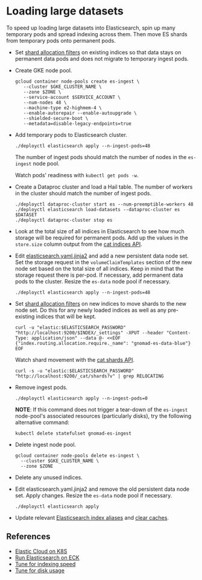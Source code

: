 # Loading large datasets

To speed up loading large datasets into Elasticsearch, spin up many temporary pods and spread indexing across them.
Then move ES shards from temporary pods onto permanent pods.

- Set [shard allocation filters](https://www.elastic.co/guide/en/elasticsearch/reference/current/shard-allocation-filtering.html)
  on existing indices so that data stays on permanent data pods and does not migrate to temporary ingest pods.

- Create GKE node pool.

  ```
  gcloud container node-pools create es-ingest \
     --cluster $GKE_CLUSTER_NAME \
     --zone $ZONE \
     --service-account $SERVICE_ACCOUNT \
     --num-nodes 48 \
     --machine-type e2-highmem-4 \
     --enable-autorepair --enable-autoupgrade \
     --shielded-secure-boot \
     --metadata=disable-legacy-endpoints=true
  ```

- Add temporary pods to Elasticsearch cluster.

  ```
  ./deployctl elasticsearch apply --n-ingest-pods=48
  ```

  The number of ingest pods should match the number of nodes in the `es-ingest` node pool.

  Watch pods' readiness with `kubectl get pods -w`.

- Create a Dataproc cluster and load a Hail table. The number of workers in the cluster should match the number of ingest pods.

  ```
  ./deployctl dataproc-cluster start es --num-preemptible-workers 48
  ./deployctl elasticsearch load-datasets --dataproc-cluster es $DATASET
  ./deployctl dataproc-cluster stop es
  ```

- Look at the total size of all indices in Elasticsearch to see how much storage will be required for permanent pods.
  Add up the values in the `store.size` column output from the [cat indices API](https://www.elastic.co/guide/en/elasticsearch/reference/current/cat-indices.html).

- Edit [elasticsearch.yaml.jinja2](../manifests/elasticsearch/elasticsearch.yaml.jinja2) and add a new persistent data node set.
  Set the storage request in the `volumeClaimTemplates` section of the new node set based on the total size of all indices.
  Keep in mind that the storage request there is per-pod. If necessary, add permanent data pods to the cluster. Resize the `es-data`
  node pool if necessary.

  ```
  ./deployctl elasticsearch apply --n-ingest-pods=48
  ```

- Set [shard allocation filters](https://www.elastic.co/guide/en/elasticsearch/reference/current/shard-allocation-filtering.html)
  on new indices to move shards to the new node set. Do this for any newly loaded indices as well as any pre-existing indices that will be kept.

  ```
  curl -u "elastic:$ELASTICSEARCH_PASSWORD" "http://localhost:9200/$INDEX/_settings" -XPUT --header "Content-Type: application/json" --data @- <<EOF
  {"index.routing.allocation.require._name": "gnomad-es-data-blue"}
  EOF
  ```

  Watch shard movement with the [cat shards API](https://www.elastic.co/guide/en/elasticsearch/reference/current/cat-shards.html).

  ```
  curl -s -u "elastic:$ELASTICSEARCH_PASSWORD" "http://localhost:9200/_cat/shards?v" | grep RELOCATING
  ```

- Remove ingest pods.

  ```
  ./deployctl elasticsearch apply --n-ingest-pods=0
  ```

  **NOTE**: If this command does not trigger a tear-down of the `es-ingest` node-pool's associated resources (particularly disks), try the following alternative command:
  
  ```
  kubectl delete statefulset gnomad-es-ingest
  ```

- Delete ingest node pool.

  ```
  gcloud container node-pools delete es-ingest \
    --cluster $GKE_CLUSTER_NAME \
    --zone $ZONE
  ```

- Delete any unused indices.

- Edit elasticsearch.yaml.jinja2 and remove the old persistent data node set. Apply changes. Resize the `es-data` node pool if necessary.

  ```
  ./deployctl elasticsearch apply
  ```

- Update relevant [Elasticsearch index aliases](./ElasticsearchIndexAliases.md) and [clear caches](./RedisCache.md).

## References

- [Elastic Cloud on K8S](https://www.elastic.co/guide/en/cloud-on-k8s/current/k8s-overview.html)
- [Run Elasticsearch on ECK](https://www.elastic.co/guide/en/cloud-on-k8s/current/k8s-elasticsearch-specification.html)
- [Tune for indexing speed](https://www.elastic.co/guide/en/elasticsearch/reference/master/tune-for-indexing-speed.html)
- [Tune for disk usage](https://www.elastic.co/guide/en/elasticsearch/reference/master/tune-for-disk-usage.html)
